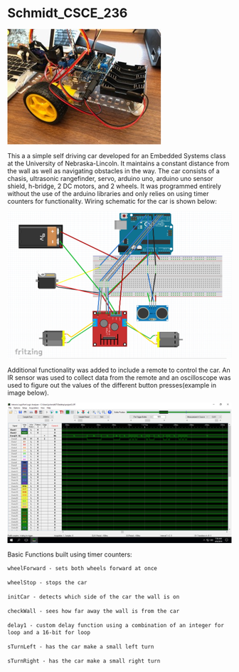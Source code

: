 # Schmidt_CSCE_236

![picture of car](carPicture.jpeg)

This a a simple self driving car developed for an Embedded Systems class at the University of Nebraska-Lincoln. It maintains a constant distance from the wall as well as navigating obstacles in the way. The car consists of a chasis, ultrasonic rangefinder, servo, arduino uno, arduino uno sensor shield, h-bridge, 2 DC motors, and 2 wheels. It was programmed entirely without the use of the arduino libraries and only relies on using timer counters for functionality. Wiring schematic for the car is shown below:

![schematic](Schematic.png)

Additional functionality was added to include a remote to control the car. An IR sensor was used to collect data from the remote and an oscilloscope was used to figure out the values of the  different button presses(example in image below).

![waveform](waveform.png)

Basic Functions built using timer counters:

	wheelForward - sets both wheels forward at once
	
	wheelStop - stops the car
	
	initCar - detects which side of the car the wall is on
	
	checkWall - sees how far away the wall is from the car
	
	delay1 - custom delay function using a combination of an integer for loop and a 16-bit for loop
	
	sTurnLeft - has the car make a small left turn
	
	sTurnRight - has the car make a small right turn
